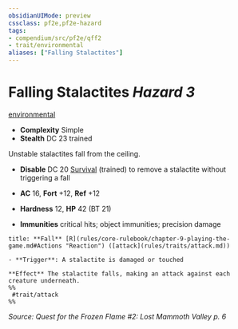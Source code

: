 ```yaml
---
obsidianUIMode: preview
cssclass: pf2e,pf2e-hazard
tags:
- compendium/src/pf2e/qff2
- trait/environmental
aliases: ["Falling Stalactites"]
---
```

# Falling Stalactites *Hazard 3*  
[environmental](environmental.md "Environmental Hazard Trait")  

- **Complexity** Simple
- **Stealth** DC 23 trained  

Unstable stalactites fall from the ceiling.

- **Disable** DC 20 [Survival](skills.md#Survival) (trained) to remove a stalactite without triggering a fall  

- **AC** 16, **Fort** +12, **Ref** +12
- **Hardness** 12, **HP** 42 (BT 21)
- **Immunities** critical hits; object immunities; precision damage

```ad-embed-ability
title: **Fall** [R](rules/core-rulebook/chapter-9-playing-the-game.md#Actions "Reaction") ([attack](rules/traits/attack.md))

- **Trigger**: A stalactite is damaged or touched

**Effect** The stalactite falls, making an attack against each creature underneath.  
%%
 #trait/attack 
%%
```

*Source: Quest for the Frozen Flame #2: Lost Mammoth Valley p. 6*